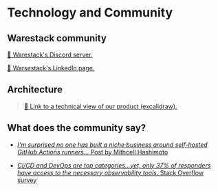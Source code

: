 # Technology and Community

## Warestack community

<a href="https://discord.com/invite/pqg5sxhx6Y" target="_blank"> :link: Warestack's Discord server. </a>

<a href="https://www.linkedin.com/company/36080416" target="_blank"> :link: Warsestack's LinkedIn page. </a>

## Architecture

> <a href="https://excalidraw.com/#room=cbe9ad7e3782f2d4aadf,9BBCJcrK9sjLaqtQNm_Cdw
" target="_blank"> :file_folder: Link to a technical view of our product (excalidraw). </a>

## What does the community say?

* <a href="https://twitter.com/mitchellh/status/1731071326201561194?s=46&t=WgmgJJS9NisHL6I8Oqg4_A" target="_blank"> *I'm surprised no one has built a niche business around self-hosted GitHub Actions runners...* Post by Mithcell Hashimoto</a>

* <a href="https://survey.stackoverflow.co/2022" target="_blank">*CI/CD and DevOps are top categories...yet, only 37% of responders have access to the necessary observability tools.* Stack Overflow survey</a>

